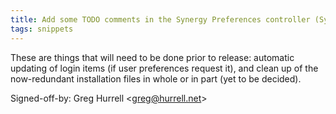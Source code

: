 ```yaml
---
title: Add some TODO comments in the Synergy Preferences controller (Synergy, 8e17063)
tags: snippets
---
```


These are things that will need to be done prior to release: automatic updating of login items (if user preferences request it), and clean up of the now-redundant installation files in whole or in part (yet to be decided).

Signed-off-by: Greg Hurrell &lt;greg@hurrell.net&gt;
